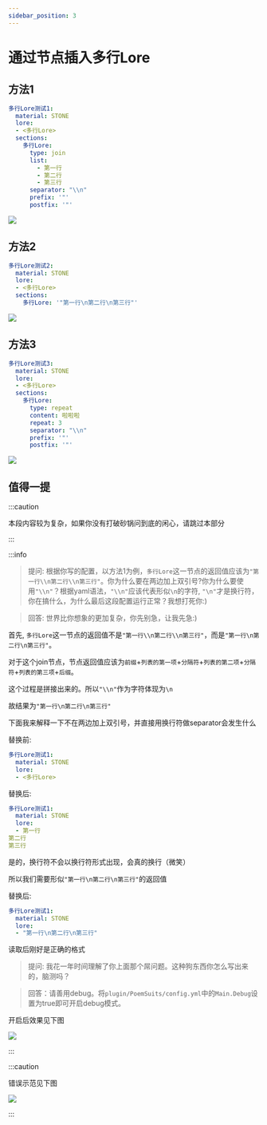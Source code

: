 ```yaml
---
sidebar_position: 3
---
```


# 通过节点插入多行Lore

## 方法1

```yaml
多行Lore测试1:
  material: STONE
  lore:
  - <多行Lore>
  sections:
    多行Lore:
      type: join
      list:
        - 第一行
        - 第二行
        - 第三行
      separator: "\\n"
      prefix: '"'
      postfix: '"'
```

![](_images/多行Lore测试1.png)

## 方法2

```yaml
多行Lore测试2:
  material: STONE
  lore:
  - <多行Lore>
  sections:
    多行Lore: '"第一行\n第二行\n第三行"'
```

![](_images/多行Lore测试2.png)

## 方法3

```yaml
多行Lore测试3:
  material: STONE
  lore:
  - <多行Lore>
  sections:
    多行Lore:
      type: repeat
      content: 啦啦啦
      repeat: 3
      separator: "\\n"
      prefix: '"'
      postfix: '"'
```

![](_images/多行Lore测试3.png)

## 值得一提

:::caution

本段内容较为复杂，如果你没有打破砂锅问到底的闲心，请跳过本部分

:::

:::info

> 提问: 根据你写的配置，以方法1为例，`多行Lore`这一节点的返回值应该为`"第一行\\n第二行\\n第三行"`。你为什么要在两边加上双引号?你为什么要使用`"\\n"`？根据yaml语法，`"\\n"`应该代表形似`\n`的字符, `"\n"`才是换行符，你在搞什么，为什么最后这段配置运行正常？我想打死你:)

> 回答: 世界比你想象的更加复杂，你先别急，让我先急:)

首先, `多行Lore`这一节点的返回值不是`"第一行\\n第二行\\n第三行"`，而是`"第一行\n第二行\n第三行"`。

对于这个join节点，节点返回值应该为`前缀`+`列表的第一项`+`分隔符`+`列表的第二项`+`分隔符`+`列表的第三项`+`后缀`。

这个过程是拼接出来的。所以`"\\n"`作为字符体现为`\n`

故结果为`"第一行\n第二行\n第三行"`

下面我来解释一下不在两边加上双引号，并直接用换行符做separator会发生什么

替换前:
```yaml
多行Lore测试1:
  material: STONE
  lore:
  - <多行Lore>
```
替换后:
```yaml
多行Lore测试1:
  material: STONE
  lore:
  - 第一行
第二行
第三行
```

是的，换行符不会以换行符形式出现，会真的换行（微笑）

所以我们需要形似`"第一行\n第二行\n第三行"`的返回值

替换后:
```yaml
多行Lore测试1:
  material: STONE
  lore:
  - "第一行\n第二行\n第三行"
```

读取后刚好是正确的格式

> 提问: 我花一年时间理解了你上面那个屌问题。这种狗东西你怎么写出来的，脑测吗？

> 回答：请善用debug。将`plugin/PoemSuits/config.yml`中的`Main.Debug`设置为true即可开启debug模式。

开启后效果见下图

![](_images/debug.png)

:::

:::caution

错误示范见下图

![](_images/错误示范.png)

:::